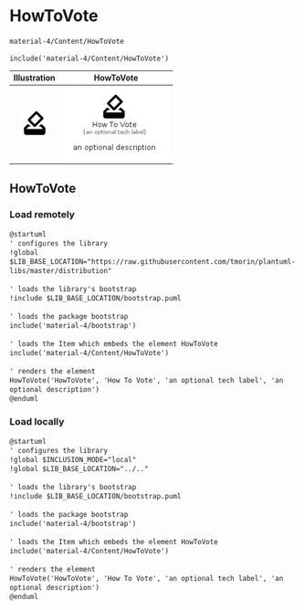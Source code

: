 # HowToVote


```text
material-4/Content/HowToVote
```

```text
include('material-4/Content/HowToVote')
```



| Illustration | HowToVote |
| :---: | :---: |
| ![illustration for Illustration](../../material-4/Content/HowToVote.png) | ![illustration for HowToVote](../../material-4/Content/HowToVote.Local.png) |




## HowToVote

### Load remotely
```plantuml
@startuml
' configures the library
!global $LIB_BASE_LOCATION="https://raw.githubusercontent.com/tmorin/plantuml-libs/master/distribution"

' loads the library's bootstrap
!include $LIB_BASE_LOCATION/bootstrap.puml

' loads the package bootstrap
include('material-4/bootstrap')

' loads the Item which embeds the element HowToVote
include('material-4/Content/HowToVote')

' renders the element
HowToVote('HowToVote', 'How To Vote', 'an optional tech label', 'an optional description')
@enduml
```

### Load locally
```plantuml
@startuml
' configures the library
!global $INCLUSION_MODE="local"
!global $LIB_BASE_LOCATION="../.."

' loads the library's bootstrap
!include $LIB_BASE_LOCATION/bootstrap.puml

' loads the package bootstrap
include('material-4/bootstrap')

' loads the Item which embeds the element HowToVote
include('material-4/Content/HowToVote')

' renders the element
HowToVote('HowToVote', 'How To Vote', 'an optional tech label', 'an optional description')
@enduml
```


